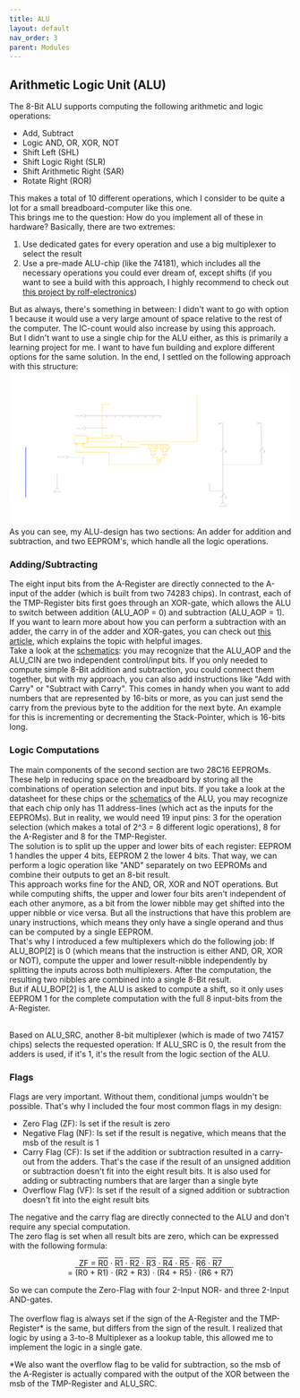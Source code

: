 ```yaml
---
title: ALU
layout: default
nav_order: 3
parent: Modules
---
```


## Arithmetic Logic Unit (ALU)

The 8-Bit ALU supports computing the following arithmetic and logic operations:

- Add, Subtract
- Logic AND, OR, XOR, NOT
- Shift Left (SHL)
- Shift Logic Right (SLR)
- Shift Arithmetic Right (SAR)
- Rotate Right (ROR)

This makes a total of 10 different operations, which I consider to be quite a lot for a small breadboard-computer like this one. <br>
This brings me to the question: How do you implement all of these in hardware? Basically, there are two extremes:

1. Use dedicated gates for every operation and use a big multiplexer to select the result
2. Use a pre-made ALU-chip (like the 74181), which includes all the necessary operations you could ever dream of, except shifts (if you want to see a build with this approach, I highly recommend to check out [this project by rolf-electronics](https://github.com/rolf-electronics/The-8-bit-SAP-3))

But as always, there's something in between: I didn't want to go with option 1 because it would use a very large amount of space relative to the rest of the computer. The IC-count would also increase by using this approach. <br>
But I didn't want to use a single chip for the ALU either, as this is primarily a learning project for me. I want to have fun building and explore different options for the same solution. In the end, I settled on the following approach with this structure:
<br>
![ALU overview diagram](../resources/Wiring%20Diagrams/ALU-Overview.svg)
As you can see, my ALU-design has two sections: An adder for addition and subtraction, and two EEPROM's, which handle all the logic operations. <br>

### Adding/Subtracting

The eight input bits from the A-Register are directly connected to the A-input of the adder (which is built from two 74283 chips). In contrast, each of the TMP-Register bits first goes through an XOR-gate, which allows the ALU to switch between addition (ALU_AOP = 0) and subtraction (ALU_AOP = 1). If you want to learn more about how you can perform a subtraction with an adder, the carry in of the adder and XOR-gates, you can check out [this article](https://graphicmaths.com/computer-science/logic/subtractor/), which explains the topic with helpful images.
<br>
Take a look at the [schematics](https://github.com/CodingFactoryT/8-Bit-Breadboard-Computer/blob/main/Schematics/ALU.pdf): you may recognize that the ALU_AOP and the ALU_CIN are two independent control/input bits. If you only needed to compute simple 8-Bit addition and subtraction, you could connect them together, but with my approach, you can also add instructions like "Add with Carry" or "Subtract with Carry". This comes in handy when you want to add numbers that are represented by 16-bits or more, as you can just send the carry from the previous byte to the addition for the next byte. An example for this is incrementing or decrementing the Stack-Pointer, which is 16-bits long.

### Logic Computations

The main components of the second section are two 28C16 EEPROMs. These help in reducing space on the breadboard by storing all the combinations of operation selection and input bits. If you take a look at the datasheet for these chips or the [schematics](https://github.com/CodingFactoryT/8-Bit-Breadboard-Computer/blob/main/Schematics/ALU.pdf) of the ALU, you may recognize that each chip only has 11 address-lines (which act as the inputs for the EEPROMs). But in reality, we would need 19 input pins: 3 for the operation selection (which makes a total of 2^3 = 8 different logic operations), 8 for the A-Register and 8 for the TMP-Register. <br>
The solution is to split up the upper and lower bits of each register: EEPROM 1 handles the upper 4 bits, EEPROM 2 the lower 4 bits. That way, we can perform a logic operation like "AND" separately on two EEPROMs and combine their outputs to get an 8-bit result. <br>
This approach works fine for the AND, OR, XOR and NOT operations. But while computing shifts, the upper and lower four bits aren't independent of each other anymore, as a bit from the lower nibble may get shifted into the upper nibble or vice versa. But all the instructions that have this problem are unary instructions, which means they only have a single operand and thus can be computed by a single EEPROM. <br>
That's why I introduced a few multiplexers which do the following job: If ALU_BOP[2] is 0 (which means that the instruction is either AND, OR, XOR or NOT), compute the upper and lower result-nibble independently by splitting the inputs across both multiplexers. After the computation, the resulting two nibbles are combined into a single 8-Bit result. <br>
But if ALU_BOP[2] is 1, the ALU is asked to compute a shift, so it only uses EEPROM 1 for the complete computation with the full 8 input-bits from the A-Register. <br>
<br>

Based on ALU_SRC, another 8-bit multiplexer (which is made of two 74157 chips) selects the requested operation: If ALU_SRC is 0, the result from the adders is used, if it's 1, it's the result from the logic section of the ALU.

### Flags

Flags are very important. Without them, conditional jumps wouldn't be possible. That's why I included the four most common flags in my design:

- Zero Flag (ZF): Is set if the result is zero
- Negative Flag (NF): Is set if the result is negative, which means that the msb of the result is 1
- Carry Flag (CF): Is set if the addition or subtraction resulted in a carry-out from the adders. That's the case if the result of an unsigned addition or subtraction doesn't fit into the eight result bits. It is also used for adding or subtracting numbers that are larger than a single byte
- Overflow Flag (VF): Is set if the result of a signed addition or subtraction doesn't fit into the eight result bits

The negative and the carry flag are directly connected to the ALU and don't require any special computation.
<br>
The zero flag is set when all result bits are zero, which can be expressed with the following formula: <br>

<div style="text-align: center;"> 
ZF = 
<span style="text-decoration: overline;">R0</span> &middot; 
<span style="text-decoration: overline;">R1</span> &middot; 
<span style="text-decoration: overline;">R2</span> &middot; 
<span style="text-decoration: overline;">R3</span> &middot; 
<span style="text-decoration: overline;">R4</span> &middot; 
<span style="text-decoration: overline;">R5</span> &middot; 
<span style="text-decoration: overline;">R6</span> &middot; 
<span style="text-decoration: overline;">R7</span> <br>
= 
<span style="text-decoration: overline;">(R0 + R1)</span> &middot;
<span style="text-decoration: overline;">(R2 + R3)</span> &middot;
<span style="text-decoration: overline;">(R4 + R5)</span> &middot;
<span style="text-decoration: overline;">(R6 + R7)</span>
 </div>

So we can compute the Zero-Flag with four 2-Input NOR- and three 2-Input AND-gates.
<br>
<br>
The overflow flag is always set if the sign of the A-Register and the TMP-Register\* is the same, but differs from the sign of the result.
I realized that logic by using a 3-to-8 Multiplexer as a lookup table, this allowed me to implement the logic in a single gate.

\*We also want the overflow flag to be valid for subtraction, so the msb of the A-Register is actually compared with the output of the XOR between the msb of the TMP-Register and ALU_SRC.
